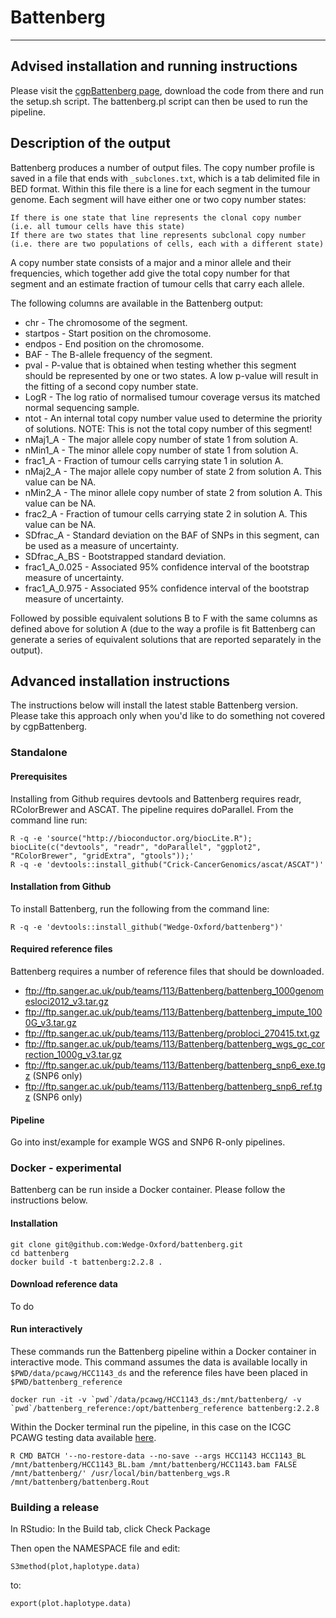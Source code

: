 # Battenberg
-----

## Advised installation and running instructions

Please visit the [cgpBattenberg page](https://github.com/cancerit/cgpBattenberg), download the code from there and run the setup.sh script. The battenberg.pl script can then be used to run the pipeline.

## Description of the output

Battenberg produces a number of output files. The copy number profile is saved in a file that ends with `_subclones.txt`, which is a tab delimited file in BED format. Within this file there is a line for each segment in the tumour genome.
Each segment will have either one or two copy number states:

    If there is one state that line represents the clonal copy number (i.e. all tumour cells have this state)
    If there are two states that line represents subclonal copy number (i.e. there are two populations of cells, each with a different state)

A copy number state consists of a major and a minor allele and their frequencies, which together add give the total copy number for that segment and an estimate fraction of tumour cells that carry each allele.

The following columns are available in the Battenberg output:

  * chr - The chromosome of the segment.
  * startpos - Start position on the chromosome.
  * endpos - End position on the chromosome.
  * BAF - The B-allele frequency of the segment.
  * pval - P-value that is obtained when testing whether this segment should be represented by one or two states. A low p-value will result in the fitting of a second copy number state.
  * LogR - The log ratio of normalised tumour coverage versus its matched normal sequencing sample.
  * ntot - An internal total copy number value used to determine the priority of solutions. NOTE: This is not the total copy number of this segment!
  * nMaj1_A - The major allele copy number of state 1 from solution A.
  * nMin1_A - The minor allele copy number of state 1 from solution A.
  * frac1_A - Fraction of tumour cells carrying state 1 in solution A.
  * nMaj2_A - The major allele copy number of state 2 from solution A. This value can be NA.
  * nMin2_A - The minor allele copy number of state 2 from solution A. This value can be NA.
  * frac2_A - Fraction of tumour cells carrying state 2 in solution A. This value can be NA.
  * SDfrac_A - Standard deviation on the BAF of SNPs in this segment, can be used as a measure of uncertainty.
  * SDfrac_A_BS - Bootstrapped standard deviation.
  * frac1_A_0.025 - Associated 95% confidence interval of the bootstrap measure of uncertainty.
  * frac1_A_0.975 - Associated 95% confidence interval of the bootstrap measure of uncertainty.

Followed by possible equivalent solutions B to F with the same columns as defined above for solution A (due to the way a profile is fit Battenberg can generate a series of equivalent solutions that are reported separately in the output).

## Advanced installation instructions

The instructions below will install the latest stable Battenberg version. Please take this approach only when you'd like to do something not covered by cgpBattenberg.

### Standalone

#### Prerequisites

Installing from Github requires devtools and Battenberg requires readr, RColorBrewer and ASCAT. The pipeline requires doParallel. From the command line run:

```
R -q -e 'source("http://bioconductor.org/biocLite.R"); biocLite(c("devtools", "readr", "doParallel", "ggplot2", "RColorBrewer", "gridExtra", "gtools"));'
R -q -e 'devtools::install_github("Crick-CancerGenomics/ascat/ASCAT")'
```

#### Installation from Github

To install Battenberg, run the following from the command line:

```
R -q -e 'devtools::install_github("Wedge-Oxford/battenberg")'
```

#### Required reference files

Battenberg requires a number of reference files that should be downloaded.

  * ftp://ftp.sanger.ac.uk/pub/teams/113/Battenberg/battenberg_1000genomesloci2012_v3.tar.gz
  * ftp://ftp.sanger.ac.uk/pub/teams/113/Battenberg/battenberg_impute_1000G_v3.tar.gz
  * ftp://ftp.sanger.ac.uk/pub/teams/113/Battenberg/probloci_270415.txt.gz
  * ftp://ftp.sanger.ac.uk/pub/teams/113/Battenberg/battenberg_wgs_gc_correction_1000g_v3.tar.gz
  * ftp://ftp.sanger.ac.uk/pub/teams/113/Battenberg/battenberg_snp6_exe.tgz (SNP6 only)
  * ftp://ftp.sanger.ac.uk/pub/teams/113/Battenberg/battenberg_snp6_ref.tgz (SNP6 only)
  
#### Pipeline

Go into inst/example for example WGS and SNP6 R-only pipelines.
  
### Docker - experimental

Battenberg can be run inside a Docker container. Please follow the instructions below.

#### Installation

```
git clone git@github.com:Wedge-Oxford/battenberg.git
cd battenberg
docker build -t battenberg:2.2.8 .
```

#### Download reference data

To do

#### Run interactively

These commands run the Battenberg pipeline within a Docker container in interactive mode. This command assumes the data is available locally in `$PWD/data/pcawg/HCC1143_ds` and the reference files have been placed in `$PWD/battenberg_reference`

```
docker run -it -v `pwd`/data/pcawg/HCC1143_ds:/mnt/battenberg/ -v `pwd`/battenberg_reference:/opt/battenberg_reference battenberg:2.2.8
```

Within the Docker terminal run the pipeline, in this case on the ICGC PCAWG testing data available [here](https://s3-eu-west-1.amazonaws.com/wtsi-pancancer/testdata/HCC1143_ds.tar).

```
R CMD BATCH '--no-restore-data --no-save --args HCC1143 HCC1143_BL /mnt/battenberg/HCC1143_BL.bam /mnt/battenberg/HCC1143.bam FALSE /mnt/battenberg/' /usr/local/bin/battenberg_wgs.R /mnt/battenberg/battenberg.Rout
```
  
### Building a release

In RStudio: In the Build tab, click Check Package

Then open the NAMESPACE file and edit:

```
S3method(plot,haplotype.data)
```  

to:

```
export(plot.haplotype.data)
```

